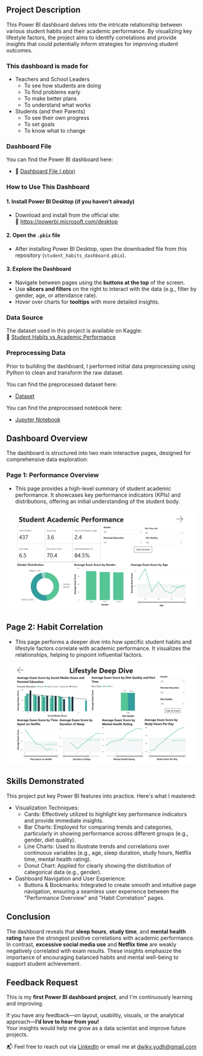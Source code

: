## Project Description
This Power BI dashboard delves into the intricate relationship between various student habits and their academic performance. By visualizing key lifestyle factors, the project aims to identify correlations and provide insights that could potentially inform strategies for improving student outcomes.

### This dashboard is made for
- Teachers and School Leaders
  - To see how students are doing
  - To find problems early
  - To make better plans
  - To understand what works
- Students (and their Parents)
  - To see their own progress
  - To set goals
  - To know what to change

### Dashboard File
You can find the Power BI dashboard here:
- 🔗 [Dashboard File (.pbix)](https://github.com/username/data-science-portfolio/blob/main/power-bi/student-habits-academic-performance/powerbi-student-performance-dashboard.pbix?raw=true)

### How to Use This Dashboard  

#### 1. Install Power BI Desktop (if you haven't already)  
- Download and install from the official site:  
  🔗 https://powerbi.microsoft.com/desktop

#### 2. Open the `.pbix` file  
- After installing Power BI Desktop, open the downloaded file from this repository (`student_habits_dashboard.pbix`).

#### 3. Explore the Dashboard  
- Navigate between pages using the **buttons at the top** of the screen.
- Use **slicers and filters** on the right to interact with the data (e.g., filter by gender, age, or attendance rate).
- Hover over charts for **tooltips** with more detailed insights.

### Data Source  
The dataset used in this project is available on Kaggle:  
🔗 [Student Habits vs Academic Performance](https://www.kaggle.com/datasets/jayaantanaath/student-habits-vs-academic-performance)

### Preprocessing Data

Prior to building the dashboard, I performed initial data preprocessing using Python to clean and transform the raw dataset. 

You can find the preprocessed dataset here:
- [Dataset](https://github.com/username/data-science-portfolio/blob/main/power-bi/data/student_habits_performance_preprocess_v1.csv?raw=true)

  
You can find the preprocessed notebook here:
- [Jupyter Notebook](https://github.com/username/data-science-portfolio/blob/main/power-bi/student-habits-academic-performance/notebook/student-habits-academic-performance.ipynb?raw=true)


## Dashboard Overview
The dashboard is structured into two main interactive pages, designed for comprehensive data exploration:

### Page 1: Performance Overview
- This page provides a high-level summary of student academic performance. It showcases key performance indicators (KPIs) and distributions, offering an initial understanding of the student body.

![Page 1: Performance Overview](./assets/student-performance-dashboard-page-1.png)


## Page 2: Habit Correlation
- This page performs a deeper dive into how specific student habits and lifestyle factors correlate with academic performance. It visualizes the relationships, helping to pinpoint influential factors.

![Page 1: Performance Overview](./assets/student-performance-dashboard-page-2.png)



## Skills Demonstrated  

This project put key Power BI features into practice. Here's what I mastered:
- Visualization Techniques:
  - Cards: Effectively utilized to highlight key performance indicators and provide immediate insights.
  - Bar Charts: Employed for comparing trends and categories, particularly in showing performance across different groups (e.g., gender, diet quality).
  - Line Charts: Used to illustrate trends and correlations over continuous variables (e.g., age, sleep duration, study hours, Netflix time, mental health rating).
  - Donut Chart: Applied for clearly showing the distribution of categorical data (e.g., gender).
- Dashboard Navigation and User Experience:
    - Buttons & Bookmarks: Integrated to create smooth and intuitive page navigation, ensuring a seamless user experience between the "Performance Overview" and "Habit Correlation" pages.

## Conclusion

The dashboard reveals that **sleep hours**, **study time**, and **mental health rating** have the strongest positive correlations with academic performance. In contrast, **excessive social media use** and **Netflix time** are weakly negatively correlated with exam results. These insights emphasize the importance of encouraging balanced habits and mental well-being to support student achievement. 


## Feedback Request  
This is my **first Power BI dashboard project**, and I'm continuously learning and improving.

If you have any feedback—on layout, usability, visuals, or the analytical approach—**I’d love to hear from you!**  
Your insights would help me grow as a data scientist and improve future projects.

📬 Feel free to reach out via [LinkedIn](https://www.linkedin.com/in/dwikyyudhaprasetya/) or email me at [dwiky.yudh@gmail.com](mailto:dwiky.yudh@gmail.com)
